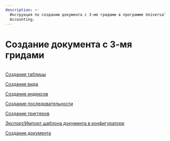 ```yaml
---
description: >-
  Инструкция по созданию документа с 3-мя гридами в программе Universal
  Accounting.
---
```


# Создание документа с 3-мя гридами

[  
Создание таблицы](https://bsoft.gitbook.io/wiki/instrukcii/sozdanie-dokumenta-s-3-mya-gridami/create_table)

[Создание вида](https://bsoft.gitbook.io/wiki/instrukcii/sozdanie-dokumenta-s-3-mya-gridami/sozdanie-vida)

[Создание индексов](https://bsoft.gitbook.io/wiki/instrukcii/sozdanie-dokumenta-s-3-mya-gridami/sozdanie-indeksov)

[Создание последовательности](https://bsoft.gitbook.io/wiki/instrukcii/sozdanie-dokumenta-s-3-mya-gridami/sozdanie-posledovatelnosti)

[Создание триггеров](https://bsoft.gitbook.io/wiki/instrukcii/sozdanie-dokumenta-s-3-mya-gridami/sozdanie-triggerov)

[Экспорт/Импорт шаблона документа в конфигураторе](https://bsoft.gitbook.io/wiki/instrukcii/sozdanie-dokumenta-s-3-mya-gridami/eksport-import-shablona-dokumenta-v-konfiguratore)

[Создание документа](https://bsoft.gitbook.io/wiki/instrukcii/sozdanie-dokumenta-s-3-mya-gridami/sozdanie-dokumenta)

